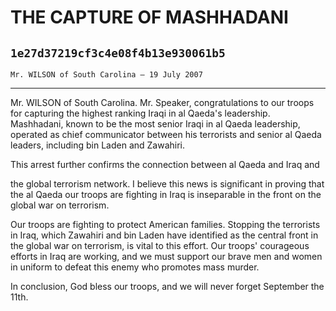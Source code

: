 # THE CAPTURE OF MASHHADANI
## `1e27d37219cf3c4e08f4b13e930061b5`
`Mr. WILSON of South Carolina — 19 July 2007`

---


Mr. WILSON of South Carolina. Mr. Speaker, congratulations to our 
troops for capturing the highest ranking Iraqi in al Qaeda's 
leadership. Mashhadani, known to be the most senior Iraqi in al Qaeda 
leadership, operated as chief communicator between his terrorists and 
senior al Qaeda leaders, including bin Laden and Zawahiri.

This arrest further confirms the connection between al Qaeda and Iraq 
and


the global terrorism network. I believe this news is significant in 
proving that the al Qaeda our troops are fighting in Iraq is 
inseparable in the front on the global war on terrorism.

Our troops are fighting to protect American families. Stopping the 
terrorists in Iraq, which Zawahiri and bin Laden have identified as the 
central front in the global war on terrorism, is vital to this effort. 
Our troops' courageous efforts in Iraq are working, and we must support 
our brave men and women in uniform to defeat this enemy who promotes 
mass murder.

In conclusion, God bless our troops, and we will never forget 
September the 11th.
